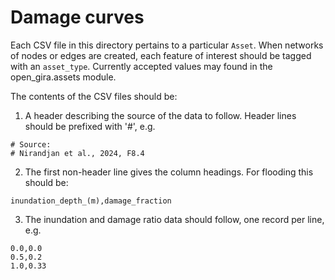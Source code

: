 # Damage curves

Each CSV file in this directory pertains to a particular `Asset`. When networks
of nodes or edges are created, each feature of interest should be tagged with
an `asset_type`. Currently accepted values may found in the open_gira.assets module.

The contents of the CSV files should be:

1. A header describing the source of the data to follow. Header lines should be prefixed with '#', e.g.

```
# Source:
# Nirandjan et al., 2024, F8.4
```

2. The first non-header line gives the column headings. For flooding this should be:

```
inundation_depth_(m),damage_fraction
```

3. The inundation and damage ratio data should follow, one record per line, e.g.

```
0.0,0.0
0.5,0.2
1.0,0.33
```
